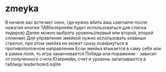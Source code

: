 # zmeyka
В начале вас встечает окно, где нужно вбить ваш username после нажатия кнопки TAB(юзернейм будет использоваться для списка лидеров)
Далее можно выбрать уровень(первый или второй, второй сложнее)
Для управления змейкой нужно использовать клавиши стрелок, при этом змейка не может сразу повернуться в противоположном направлении
Если змейка втыкается в саму себя или в рамки поля, то игра заканчивается
Победа или поражение - зависит от полученного счета
Юзернейм, счет и уровень записываются в таблицу leaderboard.sqlite
